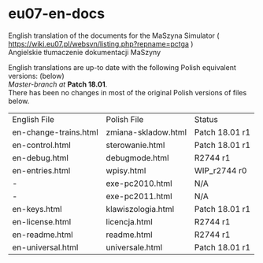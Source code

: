 # eu07-en-docs
English translation of the documents for the MaSzyna Simulator ( https://wiki.eu07.pl/websvn/listing.php?repname=pctga ) 
<br>Angielskie tłumaczenie dokumentacji MaSzyny 

English translations are up-to date with the following Polish equivalent versions: (below) <br>
<i>Master-branch at </i><b>Patch 18.01</b>.<br>
There has been no changes in most of the original Polish versions of files below.
<table>
<tr><td>English File</td><td>Polish File</td><td>Status</td></tr>
<tr><td>en-change-trains.html</td><td>zmiana-skladow.html</td><td>Patch 18.01 r1</td></tr>
<tr><td>en-control.html</td><td>sterowanie.html</td><td>Patch 18.01 r1</td></tr>
<tr><td>en-debug.html</td><td>debugmode.html</td><td>R2744 r1</td></tr>
<tr><td>en-entries.html</td><td>wpisy.html</td><td>WIP_r2744 r0</td></tr>
<tr><td>-</td><td>exe-pc2010.html</td><td>N/A</td></tr>
<tr><td>-</td><td>exe-pc2011.html</td><td>N/A</td></tr>
<tr><td>en-keys.html</td><td>klawiszologia.html</td><td>Patch 18.01 r1</td></tr>
<tr><td>en-license.html</td><td>licencja.html</td><td>R2744 r1</td></tr>
<tr><td>en-readme.html</td><td>readme.html</td><td>R2744 r1</td></tr>
<tr><td>en-universal.html</td><td>universale.html</td><td>Patch 18.01 r1</td></tr>
</table>
